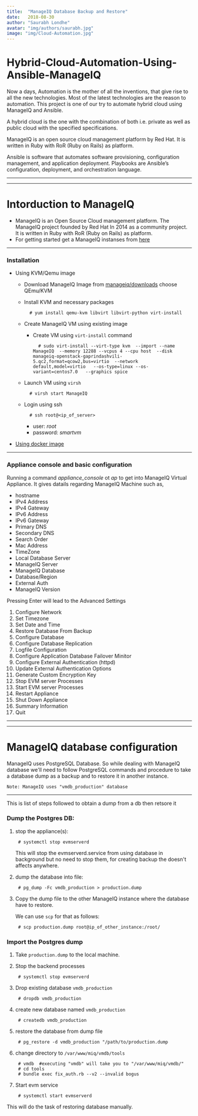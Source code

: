 ```yaml
---
title:  "ManageIQ Database Backup and Restore"
date:   2018-08-30
author: "Saurabh Londhe"
avatar: "img/authors/saurabh.jpg"
image: "img/Cloud-Automation.jpg"
---
```

# Hybrid-Cloud-Automation-Using-Ansible-ManageIQ
Now a days, Automation is the mother of all the inventions, that give rise to all the new technologies. Most of the latest technologies are the reason to automation. This project is one of our try to automate hybrid cloud using ManageIQ and Ansible.

A hybrid cloud is the one with the combination of both i.e. private as
well as public cloud with the specified specifications.

ManageIQ is an open source cloud management platform by Red Hat. It is written in Ruby with RoR (Ruby on Rails) as platform.

Ansible is software that automates software provisioning, configuration
management, and application deployment. Playbooks are Ansible’s
configuration, deployment, and orchestration language.

---
---
# Intorduction to ManageIQ
- ManageIQ is an Open Source Cloud management platform. The ManageIQ project founded by Red Hat In 2014 as a community  project. It is written in Ruby with RoR (Ruby on Rails) as platform.
- For getting started get a ManageIQ instanses from [here](http://manageiq.org/download/)

---
### Installation
- Using KVM/Qemu image

    - Download ManageIQ Image from [manageiq/downloads](http://manageiq.org/download/) choose QEmu/KVM

    - Install KVM and necessary packages

            # yum install qemu-kvm libvirt libvirt-python virt-install
    
    - Create ManageIQ VM using existing image
        - Create VM using ```virt-install``` command

                # sudo virt-install --virt-type kvm  --import --name ManageIQ  --memory 12288 --vcpus 4 --cpu host  --disk manageiq-openstack-gaprindashvili-5.qc2,format=qcow2,bus=virtio  --network default,model=virtio   --os-type=linux --os-variant=centos7.0   --graphics spice
    
    - Launch VM using ```virsh ```
            
            # virsh start ManageIQ
    - Login using ssh
            
            # ssh root@<ip_of_server>

        - user: _root_
        - password: _smartvm_

- [Using docker image](https://saurabhlondhe.github.io/project/open_source/linux/2018/08/31/Install-manageiq-in-docker.html)

---
### Appliance console and basic configuration

Running a command _appliance_console_  ot _ap_ to get into ManageIQ Virtual Appliance. It gives datails regarding ManageIQ Machine such as,
- hostname 
- IPv4 Address
- IPv4 Gateway
- IPv6 Address
- IPv6 Gateway
- Primary DNS
- Secondary DNS
- Search Order
- Mac Address
- TimeZone
- Local Database Server
- ManageIQ Server
- ManageIQ Database
- Database/Region
- External Auth
- ManageIQ Version

Pressing Enter will lead to the Advanced Settings

1. Configure Network
2. Set Timezone
3. Set Date and Time
4. Restore Database From Backup
5. Configure Database
6. Configure Database Replication
7. Logfile Configuration
8. Configure Application Database Failover Minitor
9. Configure External Authentication (httpd)
10. Update External Authentication Options
11. Generate Custom Encryption Key
12. Stop EVM server Processes
13. Start EVM server Processes
14. Restart Appliance
15. Shut Down Appliance
16. Summary Information
17. Quit

---
---

# ManageIQ database configuration

ManageIQ uses PostgreSQL Database. So while dealing with ManageIQ database we'll need to follow PostgreSQL commands and procedure to take a database dump as a backup and to restore it in another instance.


    Note: ManageIQ uses "vmdb_production" database  


---
This is list of steps followed to obtain a dump from a db then retsore it

### Dump the Postgres DB:

1. stop the appliance(s):
    
        # systemctl stop evmserverd
 
    This will stop the evmserverd.service from using database in background but no need to stop them, for creating backup the doesn't affects anywhere.

2. dump the database into file:

    
        # pg_dump -Fc vmdb_production > production.dump

3. Copy the dump file to the other ManageIQ instance where the database have to restore.

    We can use `scp` for that as follows:
        
        # scp production.dump root@ip_of_other_instance:/root/

### Import the Postgres dump

1. Take `production.dump` to the local machine.

2. Stop the backend processes

        # systemctl stop evmserverd
3. Drop existing database `vmdb_production` 

        # dropdb vmdb_production

4. create new database named `vmdb_production`

        # createdb vmdb_production

5. restore the database from dump file

        # pg_restore -d vmdb_production "/path/to/production.dump
6. change directory to `/var/www/miq/vmdb/tools` 

        # vmdb  #executing "vmdb" will take you to "/var/www/miq/vmdb/"
        # cd tools
        # bundle exec fix_auth.rb --v2 --invalid bogus
7. Start evm service

        # systemctl start evmserverd
        
This will do the task of restoring database manually.
